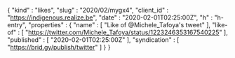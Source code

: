 {
  "kind" : "likes",
  "slug" : "2020/02/mygx4",
  "client_id" : "https://indigenous.realize.be",
  "date" : "2020-02-01T02:25:00Z",
  "h" : "h-entry",
  "properties" : {
    "name" : [ "Like of @Michele_Tafoya's tweet" ],
    "like-of" : [ "https://twitter.com/Michele_Tafoya/status/1223246353167540225" ],
    "published" : [ "2020-02-01T02:25:00Z" ],
    "syndication" : [ "https://brid.gy/publish/twitter" ]
  }
}
